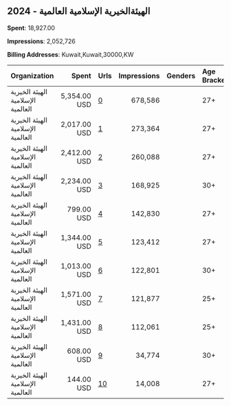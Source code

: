 ## 2024 - الهيئةالخيرية الإسلامية العالمية 
**Spent**: 18,927.00

**Impressions**: 2,052,726

**Billing Addresses**: Kuwait,Kuwait,30000,KW

|Organization|Spent|Urls|Impressions|Genders|Age Brackets|Country Codes|
|:---|---:|:---|---:|:---|:---|:---|
|الهيئة الخيرية الإسلامية العالمية|5,354.00 USD|[0](https://www.snap.com/political-ads/asset/537d64e1fbd5673fe51c8084545bbcedc2022575c1d05ba16d50c8176b9e2144?mediaType=mp4)|678,586||27+|kuwait|
|الهيئة الخيرية الإسلامية العالمية|2,017.00 USD|[1](https://www.snap.com/political-ads/asset/537d64e1fbd5673fe51c8084545bbcedc2022575c1d05ba16d50c8176b9e2144?mediaType=mp4)|273,364||27+|kuwait|
|الهيئة الخيرية الإسلامية العالمية|2,412.00 USD|[2](https://www.snap.com/political-ads/asset/537d64e1fbd5673fe51c8084545bbcedc2022575c1d05ba16d50c8176b9e2144?mediaType=mp4)|260,088||27+|kuwait|
|الهيئة الخيرية الإسلامية العالمية|2,234.00 USD|[3](https://www.snap.com/political-ads/asset/204544bae886e373b02521835bc4deab07877b84facf3bd05d1b1ad400fdf957?mediaType=jpeg)|168,925||30+|kuwait|
|الهيئة الخيرية الإسلامية العالمية|799.00 USD|[4](https://www.snap.com/political-ads/asset/537d64e1fbd5673fe51c8084545bbcedc2022575c1d05ba16d50c8176b9e2144?mediaType=mp4)|142,830||27+|kuwait|
|الهيئة الخيرية الإسلامية العالمية|1,344.00 USD|[5](https://www.snap.com/political-ads/asset/c72c3f1d67ce589453f2cdb3ffc1192db3ae00946f76bb6a9ecbf6000632eb1d?mediaType=mp4)|123,412||27+|kuwait|
|الهيئة الخيرية الإسلامية العالمية|1,013.00 USD|[6](https://www.snap.com/political-ads/asset/30edf2083390d8ed3413a6312ab23fb26845cd1d87177c050d9f5c418f3a2978?mediaType=mp4)|122,801||30+|kuwait|
|الهيئة الخيرية الإسلامية العالمية|1,571.00 USD|[7](https://www.snap.com/political-ads/asset/5cc0031620704a714afbdb5d4cec8f28daea55049ae2f9ed796d9c528b4a6434?mediaType=jpg)|121,877||25+|kuwait|
|الهيئة الخيرية الإسلامية العالمية|1,431.00 USD|[8](https://www.snap.com/political-ads/asset/6e0d9505fcce95664f6fedb666c06196f0b34c4159600b7e87568239711e4a42?mediaType=jpg)|112,061||25+|kuwait|
|الهيئة الخيرية الإسلامية العالمية|608.00 USD|[9](https://www.snap.com/political-ads/asset/ca3f83d4235af6cefb0437d10afb2dfe1e05c5c19263650532f9a76a55d067a7?mediaType=jpg)|34,774||30+|kuwait|
|الهيئة الخيرية الإسلامية العالمية|144.00 USD|[10](https://www.snap.com/political-ads/asset/a2519661a6f4a6dafe510d09cdb0e339baa0df6071c4711375291c3abf249c8f?mediaType=mp4)|14,008||27+|kuwait|
